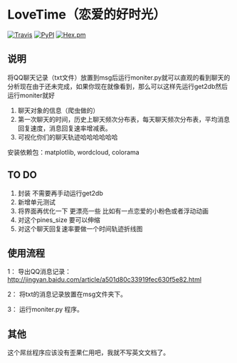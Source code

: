 # LoveTime（恋爱的好时光）
[![Travis](https://img.shields.io/travis/rust-lang/rust.svg)](https://fuckblog.org)
[![PyPI](https://img.shields.io/pypi/wheel/Django.svg)](https://fuckblog.org)
[![Hex.pm](https://img.shields.io/hexpm/l/plug.svg)]()
## 说明
将QQ聊天记录（txt文件）放置到msg后运行moniter.py就可以直观的看到聊天的分析现在由于还未完成，如果你现在就像看到，那么可以这样先运行get2db然后运行moniter就好
1.	聊天对象的信息（爬虫做的）
2.	第一次聊天的时间，历史上聊天频次分布表，每天聊天频次分布表，平均消息回复速度，消息回复速率增减表。
3.	可视化你们的聊天轨迹哈哈哈哈哈哈

安装依赖包：matplotlib, wordcloud, colorama


## TO DO
1.	封装 不需要再手动运行get2db 
2.	新增单元测试
3. 将界面再优化一下 更漂亮一些 比如有一点恋爱的小粉色或者浮动动画
4. 对这个pines_size 要可以伸缩 
5. 对这个聊天回复速率要做一个时间轨迹折线图


## 使用流程
  1： 导出QQ消息记录：http://jingyan.baidu.com/article/a501d80c33919fec630f5e82.html

  2： 将txt的消息记录放置在msg文件夹下。

  3： 运行moniter.py 程序。
  
## 其他
这个屌丝程序应该没有歪果仁用吧，我就不写英文文档了。


    